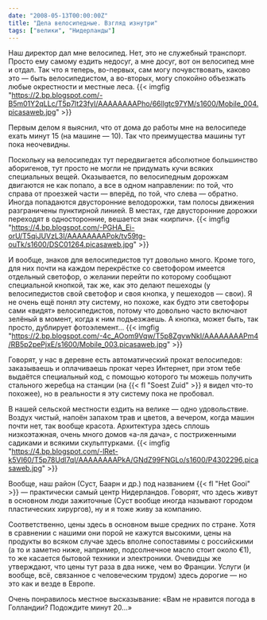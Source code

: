 ```yaml
---
date: "2008-05-13T00:00:00Z"
title: "Дела велосипедные. Взгляд изнутри"
tags: ["велики", "Нидерланды"]
---
```


Наш директор дал мне велосипед. Нет, это не служебный транспорт. Просто ему самому ездить недосуг, а мне досуг, вот он велосипед мне и отдал. Так что я теперь, во-первых, сам могу почувствовать, каково это — быть велосипедистом, а во-вторых, могу спокойно объезжать любые окрестности и местные леса.
{{< imgfig "https://2.bp.blogspot.com/-B5m01Y2qLLc/T5p7lt23fyI/AAAAAAAAPho/66llgtc97YM/s1600/Mobile_004.picasaweb.jpg" >}}

<!--more-->

Первым делом я выяснил, что от дома до работы мне на велосипеде ехать минут 15 (на машине — 10). Так что преимущества машины тут пока неочевидны.

Поскольку на велосипедах тут передвигается абсолютное большинство аборигенов, тут просто не могли не придумать кучи всяких специальных вещей. Оказывается, по велосипедным дорожкам двигаются не как попало, а все в одном направлении: по той, что справа от проезжей части — вперёд, по той, что слева — обратно. Иногда попадаются двусторонние велодорожки, там полосы движения разграничены пунктирной линией. В местах, где двусторонние дорожки переходят в односторонние, вешается знак «кирпич».
{{< imgfig "https://4.bp.blogspot.com/-PGHA_Ei-orU/T5qiJUVzL3I/AAAAAAAAPok/tv59tg-ouTk/s1600/DSC01264.picasaweb.jpg" >}}

И вообще, знаков для велосипедистов тут довольно много. Кроме того, для них почти на каждом перекрёстке со светофором имеется отдельный светофор, о желании перейти по которому сообщают специальной кнопкой, так же, как это делают пешеходы (у велосипедистов свой светофор и своя кнопка, у пешеходов — свои). Я не очень ещё понял эту систему, но похоже, как будто эти светофоры сами «видят» велосипедистов, потому что довольно часто включают зелёный в момент, когда к ним подъезжаешь. А кнопка, может быть, так просто, дублирует фотоэлемент…
{{< imgfig "https://2.bp.blogspot.com/-4c_AOom9Vqw/T5p8ZgvwNkI/AAAAAAAAPm4/RB5p2pePjxE/s1600/Mobile_003.picasaweb.jpg" >}}

Говорят, у нас в деревне есть автоматический прокат велосипедов: заказываешь и оплачиваешь прокат через Интернет, при этом тебе выдаётся специальный код, с помощью которого ты можешь получить стального жеребца на станции (на {{< fl "Soest Zuid" >}} я видел что-то похожее), но в реальности я эту систему пока не пробовал.

В нашей сельской местности ездить на велике — одно удовольствие. Воздух чистый, напоён запахом трав и цветов, а вечером, когда машин почти нет, так вообще красота. Архитектура здесь сплошь низкоэтажная, очень много домов «а-ля дача», с постриженными садиками и всякими скульптурками.
{{< imgfig "https://4.bp.blogspot.com/-lRet-k5VI60/T5p78Udl7qI/AAAAAAAAPkA/GNdZ99FNGLo/s1600/P4302296.picasaweb.jpg" >}}

Вообще, наш район (Суст, Баарн и др.) под названием {{< fl "Het Gooi" >}} — практически самый центр Нидерландов. Говорят, что здесь живут в основном люди зажиточные (Суст вообще иногда называют городом пластических хирургов), ну и я тоже живу за компанию.

Соответственно, цены здесь в основном выше средних по стране. Хотя в сравнении с нашими они порой не кажутся высокими, цены на продукты во всяком случае здесь вполне сопоставимы с российскими (а то и заметно ниже, например, подсолнечное масло стоит около €1), то же касается бытовой техники и электроники. Очевидцы же утверждают, что цены тут раза в два ниже, чем во Франции. Услуги (и вообще, всё, связанное с человеческим трудом) здесь дорогие — но это как и везде в Европе.

Очень понравилось местное высказывание: «Вам не нравится погода в Голландии? Подождите минут 20…»
